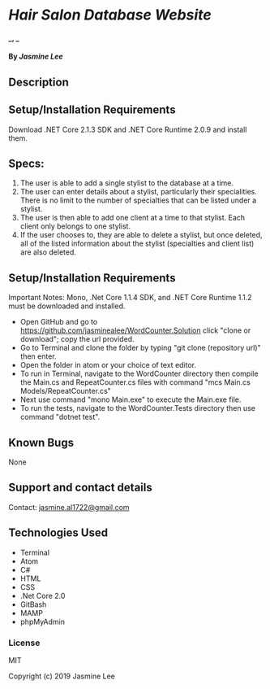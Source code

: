 # _Hair Salon Database Website_

#### _, _

#### By _**Jasmine Lee**_

## Description


## Setup/Installation Requirements
Download .NET Core 2.1.3 SDK and .NET Core Runtime 2.0.9 and install them.
## Specs:

1. The user is able to add a single stylist to the database at a time.
2. The user can enter details about a stylist, particularly their specialities. There is no limit to the number of specialties that can be listed under a stylist.
3. The user is then able to add one client at a time to that stylist. Each client only belongs to one stylist.
4. If the user chooses to, they are able to delete a stylist, but once deleted, all of the listed information about the stylist (specialties and client list) are also deleted.
## Setup/Installation Requirements
Important Notes: Mono, .Net Core 1.1.4 SDK, and .NET Core Runtime 1.1.2 must be downloaded and installed.

* Open GitHub and go to https://github.com/jasminealee/WordCounter.Solution click "clone or download"; copy the url provided.
* Go to Terminal and clone the folder by typing "git clone (repository url)" then enter.
* Open the folder in atom or your choice of text editor.
* To run in Terminal, navigate to the WordCounter directory then compile the Main.cs and RepeatCounter.cs files with command "mcs Main.cs Models/RepeatCounter.cs"
* Next use command "mono Main.exe" to execute the Main.exe file.
* To run the tests, navigate to the WordCounter.Tests directory then use command "dotnet test".


## Known Bugs
None

## Support and contact details
Contact: jasmine.al1722@gmail.com

## Technologies Used
* Terminal
* Atom
* C#
* HTML
* CSS
* .Net Core 2.0
* GitBash
* MAMP
* phpMyAdmin


### License
MIT

Copyright (c) 2019 Jasmine Lee
